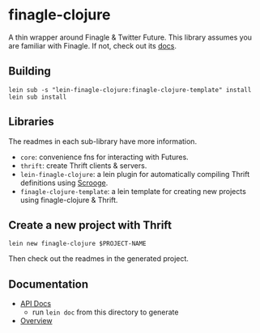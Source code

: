 # finagle-clojure

A thin wrapper around Finagle & Twitter Future.
This library assumes you are familiar with Finagle.
If not, check out its [docs](https://twitter.github.io/finagle/guide/).

## Building

    lein sub -s "lein-finagle-clojure:finagle-clojure-template" install
    lein sub install


## Libraries

The readmes in each sub-library have more information.

* `core`: convenience fns for interacting with Futures.
* `thrift`: create Thrift clients & servers.
* `lein-finagle-clojure`: a lein plugin for automatically compiling Thrift definitions using [Scrooge](https://twitter.github.io/scrooge/index.html).
* `finagle-clojure-template`: a lein template for creating new projects using finagle-clojure & Thrift.

## Create a new project with Thrift

    lein new finagle-clojure $PROJECT-NAME

Then check out the readmes in the generated project.


## Documentation

* [API Docs](doc/codox/index.html)
  * run `lein doc` from this directory to generate
* [Overview](doc/intro.md)
